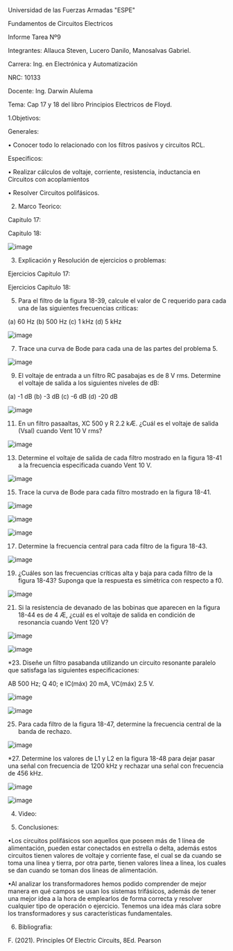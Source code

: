 Universidad de las Fuerzas Armadas "ESPE"

Fundamentos de Circuitos Electricos

Informe Tarea Nº9

Integrantes: Allauca Steven, Lucero Danilo, Manosalvas Gabriel.

Carrera: Ing. en Electrónica y Automatización

NRC: 10133

Docente: Ing. Darwin Alulema

Tema: Cap 17 y 18 del libro Principios Electricos de Floyd.

1.Objetivos:

Generales:

• Conocer todo lo relacionado con los filtros pasivos y circuitos RCL.

Especificos:

• Realizar cálculos de voltaje, corriente, resistencia, inductancia en Circuitos con acoplamientos

• Resolver Circuitos polifásicos.

2. Marco Teorico:

Capitulo 17:

Capitulo 18:

![image](https://user-images.githubusercontent.com/94025287/154993888-a5ec3cc1-8fd3-40e8-b4e8-bbd9a263fce1.png)

3. Explicación y Resolución de ejercicios o problemas:

Ejercicios  Capitulo 17:

Ejercicios  Capitulo 18:

5. Para el filtro de la figura 18-39, calcule el valor de C requerido para cada una de las siguientes frecuencias críticas:

(a) 60 Hz (b) 500 Hz (c) 1 kHz (d) 5 kHz

![image](https://user-images.githubusercontent.com/94025287/154992020-3fc05543-2064-4845-b7a8-c59f7715cbd6.png)

7. Trace una curva de Bode para cada una de las partes del problema 5.

![image](https://user-images.githubusercontent.com/94025287/154991761-2eafc5e0-6683-4100-af05-99025edf5ea9.png)

9. El voltaje de entrada a un filtro RC pasabajas es de 8 V rms. Determine el voltaje de salida a los siguientes niveles de dB:

(a) -1 dB (b) -3 dB (c) -6 dB (d) -20 dB

![image](https://user-images.githubusercontent.com/94025287/154991248-08bb6aca-f69d-4341-ae38-18556fcc31ef.png)

11. En un filtro pasaaltas, XC 500 y R  2.2 kÆ. ¿Cuál es el voltaje de salida (Vsal) cuando Vent 10 V rms?

![image](https://user-images.githubusercontent.com/94025287/154990269-6b438227-d656-44d8-9dd8-8f814d3c82a8.png)

13. Determine el voltaje de salida de cada filtro mostrado en la figura 18-41 a la frecuencia especificada cuando Vent  10 V.

![image](https://user-images.githubusercontent.com/94025287/154989779-f9e52ffe-085b-4611-82c7-f0a11338bbda.png)

15. Trace la curva de Bode para cada filtro mostrado en la figura 18-41.

![image](https://user-images.githubusercontent.com/94025287/154989515-def9c068-1c93-4bf0-ba57-85a1ee4b170a.png)

![image](https://user-images.githubusercontent.com/94025287/154989532-f8146b57-4d02-4bc0-b1e2-0f93fa12111e.png)

![image](https://user-images.githubusercontent.com/94025287/154989547-5dece3db-f371-4c00-9106-0048628a2b00.png)

17. Determine la frecuencia central para cada filtro de la figura 18-43.

![image](https://user-images.githubusercontent.com/94025287/154988774-a54cdc5f-85f3-47ba-86ed-6260f20eace0.png)

19. ¿Cuáles son las frecuencias críticas alta y baja para cada filtro de la figura 18-43? Suponga que la respuesta es simétrica con respecto a f0.

![image](https://user-images.githubusercontent.com/94025287/154988559-cd2d6ce3-3c20-45ed-a84b-69179acf762e.png)

21. Si la resistencia de devanado de las bobinas que aparecen en la figura 18-44 es de 4 Æ, ¿cuál es el voltaje de salida en condición de resonancia cuando Vent  120 V?

![image](https://user-images.githubusercontent.com/94025287/154988307-296d49f9-a57b-4aa5-a5a0-12a1c21402a5.png)

![image](https://user-images.githubusercontent.com/94025287/154988342-d6ed8310-626e-43b8-98ad-5f0c88f1b0da.png)

*23. Diseñe un filtro pasabanda utilizando un circuito resonante paralelo que satisfaga las siguientes especificaciones:

AB  500 Hz; Q  40; e IC(máx)  20 mA, VC(máx)  2.5 V.

![image](https://user-images.githubusercontent.com/94025287/154987977-dac76927-3db8-4b49-97a0-78eca2cc0875.png)

![image](https://user-images.githubusercontent.com/94025287/154988002-a4389da4-d92d-45f9-a423-e48ac205e1e0.png)

25. Para cada filtro de la figura 18-47, determine la frecuencia central de la banda de rechazo.

![image](https://user-images.githubusercontent.com/94025287/154987732-8f51433a-5836-41e7-a856-8cf87e260080.png)

*27. Determine los valores de L1 y L2 en la figura 18-48 para dejar pasar una señal con frecuencia de 1200 kHz y rechazar una señal con frecuencia de 456 kHz.

![image](https://user-images.githubusercontent.com/94025287/154987501-2a92a195-8d75-4314-9ec7-c674b876b2c4.png)

![image](https://user-images.githubusercontent.com/94025287/154987522-7672ecf5-3c74-43ef-92ef-e630eb82398f.png)

4. Video:


5. Conclusiones:

•Los circuitos polifásicos son aquellos que poseen más de 1 línea de alimentación, pueden estar conectados en estrella o delta, además estos circuitos tienen valores de voltaje   y corriente fase, el cual se da cuando se toma una línea y tierra, por otra parte, tienen valores línea a línea, los cuales se dan cuando se toman dos líneas de alimentación.

•Al analizar los transformadores hemos podido comprender de mejor manera en qué campos se usan los sistemas trifásicos, además de tener una mejor idea a la hora de emplearlos de forma correcta y resolver cualquier tipo de operación o ejercicio. Tenemos una idea más clara sobre los transformadores y sus características fundamentales.

6. Bibliografia:

F. (2021). Principles Of Electric Circuits, 8Ed. Pearson

